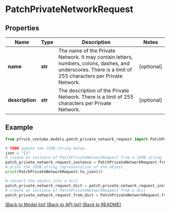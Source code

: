 # PatchPrivateNetworkRequest


## Properties

Name | Type | Description | Notes
------------ | ------------- | ------------- | -------------
**name** | **str** | The name of the Private Network. It may contain letters, numbers, colons, dashes, and underscores. There is a limit of 255 characters per Private Network. | [optional] 
**description** | **str** | The description of the Private Network. There is a limit of 255 characters per Private Network. | [optional] 

## Example

```python
from pfruck_contabo.models.patch_private_network_request import PatchPrivateNetworkRequest

# TODO update the JSON string below
json = "{}"
# create an instance of PatchPrivateNetworkRequest from a JSON string
patch_private_network_request_instance = PatchPrivateNetworkRequest.from_json(json)
# print the JSON string representation of the object
print(PatchPrivateNetworkRequest.to_json())

# convert the object into a dict
patch_private_network_request_dict = patch_private_network_request_instance.to_dict()
# create an instance of PatchPrivateNetworkRequest from a dict
patch_private_network_request_from_dict = PatchPrivateNetworkRequest.from_dict(patch_private_network_request_dict)
```
[[Back to Model list]](../README.md#documentation-for-models) [[Back to API list]](../README.md#documentation-for-api-endpoints) [[Back to README]](../README.md)


